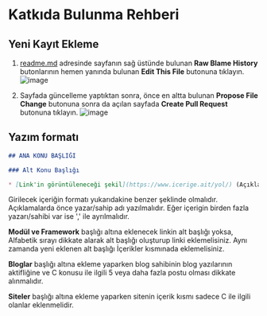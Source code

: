 # Katkıda Bulunma Rehberi

## Yeni Kayıt Ekleme

1. [readme.md](https://github.com/vimevim/turkce-c-kaynaklari/blob/main/README.md) adresinde sayfanın sağ üstünde bulunan **Raw Blame History** butonlarının hemen yanında bulunan **Edit This File** butonuna tıklayın.
![image](https://user-images.githubusercontent.com/12828465/34069164-283c9bae-e253-11e7-8a3d-3d18eb1002cf.png)

2. Sayfada güncelleme yaptıktan sonra, önce en altta bulunan **Propose File Change** butonuna sonra da açılan sayfada **Create Pull Request** butonuna tıklayın.
![image](https://user-images.githubusercontent.com/12828465/34069179-6f2eaea8-e253-11e7-9867-1d473a7e34e5.png)

## Yazım formatı

``` markdown
## ANA KONU BAŞLIĞI

### Alt Konu Başlığı

* [Link'in görüntüleneceği şekil](https://www.icerige.ait/yol/) (Açıklamalar)
```

Girilecek içeriğin formatı yukarıdakine benzer şeklinde olmalıdır.
Açıklamalarda önce yazar/sahip adı yazılmalıdır.
Eğer içerigin birden fazla yazarı/sahibi var ise ',' ile ayrılmalıdır. 

**Modül ve Framework** başlığı altına eklenecek linkin alt başlığı yoksa, Alfabetik sırayı dikkate alarak alt başlığı oluşturup linki eklemelisiniz. Aynı zamanda yeni eklenen alt başlığı İçerikler kısmınada eklemelisiniz.

**Bloglar** başlığı altına ekleme yaparken blog sahibinin blog yazılarının aktifliğine ve C konusu ile ilgili 5 veya daha fazla postu olması dikkate alınmalıdır.

**Siteler** başlığı altına ekleme yaparken sitenin içerik kısmı sadece C ile ilgili olanlar eklenmelidir.
